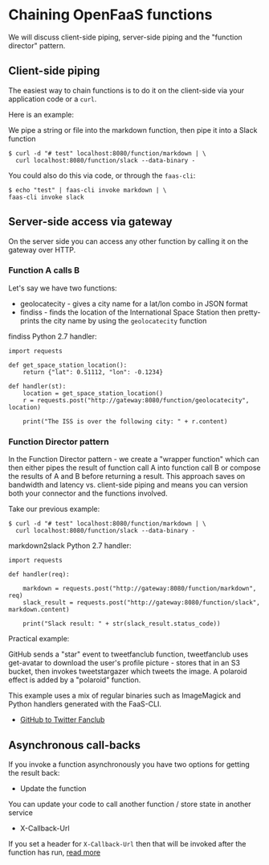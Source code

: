# Chaining OpenFaaS functions

We will discuss client-side piping, server-side piping and the "function director" pattern.

## Client-side piping

The easiest way to chain functions is to do it on the client-side via your application code or a `curl`.

Here is an example:

We pipe a string or file into the markdown function, then pipe it into a Slack function

```
$ curl -d "# test" localhost:8080/function/markdown | \
  curl localhost:8080/function/slack --data-binary -
```

You could also do this via code, or through the `faas-cli`:

```
$ echo "test" | faas-cli invoke markdown | \
faas-cli invoke slack
```

## Server-side access via gateway

On the server side you can access any other function by calling it on the gateway over HTTP.

### Function A calls B

Let's say we have two functions:
* geolocatecity - gives a city name for a lat/lon combo in JSON format
* findiss - finds the location of the International Space Station then pretty-prints the city name by using the `geolocatecity` function

findiss Python 2.7 handler:

```
import requests

def get_space_station_location():
    return {"lat": 0.51112, "lon": -0.1234}

def handler(st):
    location = get_space_station_location()
    r = requests.post("http://gateway:8080/function/geolocatecity", location)

    print("The ISS is over the following city: " + r.content)
```


### Function Director pattern

In the Function Director pattern - we create a "wrapper function" which can then either pipes the result of function call A into function call B or compose the results of A and B before returning a result. This approach saves on bandwidth and latency vs. client-side piping and means you can version both your connector and the functions involved.

Take our previous example:

```
$ curl -d "# test" localhost:8080/function/markdown | \
  curl localhost:8080/function/slack --data-binary -
```

markdown2slack Python 2.7 handler:

```
import requests

def handler(req):
    
    markdown = requests.post("http://gateway:8080/function/markdown", req)
    slack_result = requests.post("http://gateway:8080/function/slack", markdown.content)

    print("Slack result: " + str(slack_result.status_code))
```

Practical example:

GitHub sends a "star" event to tweetfanclub function, tweetfanclub uses get-avatar to download the user's profile picture - stores that in an S3 bucket, then invokes tweetstargazer which tweets the image. A polaroid effect is added by a "polaroid" function.

This example uses a mix of regular binaries such as ImageMagick and Python handlers generated with the FaaS-CLI.

* [GitHub to Twitter Fanclub](https://github.com/alexellis/faas-twitter-fanclub/blob/master/README.md)

## Asynchronous call-backs

If you invoke a function asynchronously you have two options for getting the result back:

* Update the function

You can update your code to call another function / store state in another service

* X-Callback-Url

If you set a header for `X-Callback-Url` then that will be invoked after the function has run, [read more](https://github.com/Lambda-NIC/faas/blob/1aa6270fcc274cc36d90e0a9e4caa3eb71912ae0/guide/asynchronous.md#call-a-function)

